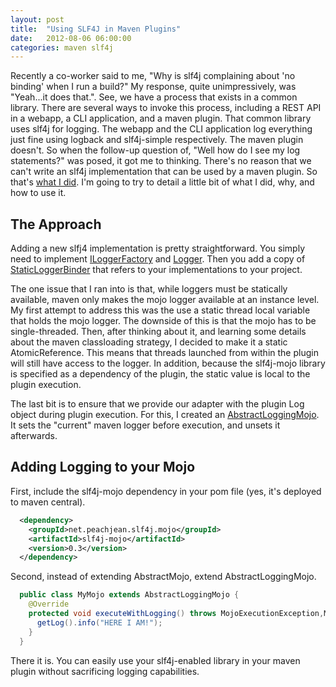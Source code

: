 ```yaml
---
layout: post
title:  "Using SLF4J in Maven Plugins"
date:   2012-08-06 06:00:00
categories: maven slf4j 
---
```


Recently a co-worker said to me, "Why is slf4j complaining about 'no binding' when I run a build?" My response, quite unimpressively, was "Yeah...it does that.". See, we have a process that exists in a common library. There are several ways to invoke this process, including a REST API in a webapp, a CLI application, and a maven plugin. That common library uses slf4j for logging. The webapp and the CLI application log everything just fine using logback and slf4j-simple respectively. The maven plugin doesn't. So when the follow-up question of, "Well how do I see my log statements?" was posed, it got me to thinking. There's no reason that we can't write an slf4j implementation that can be used by a maven plugin. So that's [what I did](https://bitbucket.org/peachjean/slf4j-mojo). I'm going to try to detail a little bit of what I did, why, and how to use it.

## The Approach

Adding a new slfj4 implementation is pretty straightforward. You simply need to implement [ILoggerFactory](https://bitbucket.org/peachjean/slf4j-mojo/src/0.3/src/main/java/net/peachjean/slf4j/mojo/MojoLoggerFactory.java) and [Logger](https://bitbucket.org/peachjean/slf4j-mojo/src/0.3/src/main/java/net/peachjean/slf4j/mojo/MojoLoggerAdapter.java). Then you add a copy of [StaticLoggerBinder](https://bitbucket.org/peachjean/slf4j-mojo/src/0.3/src/main/java/org/slf4j/impl/StaticLoggerBinder.java) that refers to your implementations to your project.

The one issue that I ran into is that, while loggers must be statically available, maven only makes the mojo logger available at an instance level. My first attempt to address this was the use a static thread local variable that holds the mojo logger. The downside of this is that the mojo has to be single-threaded. Then, after thinking about it, and learning some details about the maven classloading strategy, I decided to make it a static AtomicReference. This means that threads launched from within the plugin will still have access to the logger. In addition, because the slf4j-mojo library is specified as a dependency of the plugin, the static value is local to the plugin execution.

The last bit is to ensure that we provide our adapter with the plugin Log object during plugin execution. For this, I created an [AbstractLoggingMojo](https://bitbucket.org/peachjean/slf4j-mojo/src/0.3/src/main/java/net/peachjean/slf4j/mojo/AbstractLoggingMojo.java). It sets the "current" maven logger before execution, and unsets it afterwards.

## Adding Logging to your Mojo

First, include the slf4j-mojo dependency in your pom file (yes, it's deployed to maven central).

``` xml
  <dependency>
    <groupId>net.peachjean.slf4j.mojo</groupId>
    <artifactId>slf4j-mojo</artifactId>
    <version>0.3</version>
  </dependency>
```

Second, instead of extending AbstractMojo, extend AbstractLoggingMojo.

``` java
  public class MyMojo extends AbstractLoggingMojo {
    @Override
    protected void executeWithLogging() throws MojoExecutionException,MojoFailureException{
      getLog().info("HERE I AM!");
    }
  }
```

There it is. You can easily use your slf4j-enabled library in your maven plugin without sacrificing logging capabilities.

